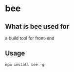 bee
=====

What is bee used for
-------
a build tool for front-end

Usage
-------

```
npm install bee -g